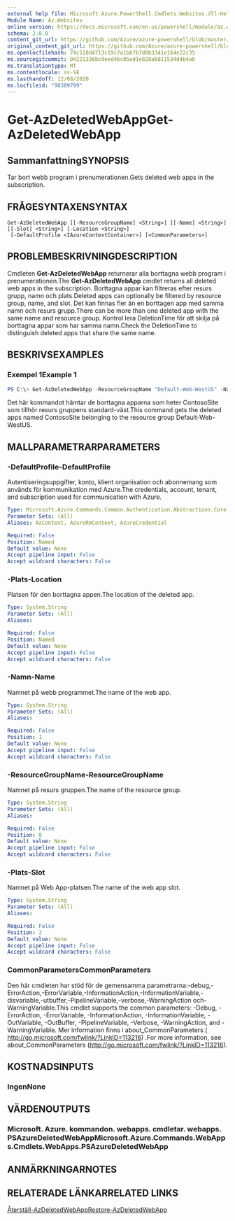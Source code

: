 ```yaml
---
external help file: Microsoft.Azure.PowerShell.Cmdlets.Websites.dll-Help.xml
Module Name: Az.Websites
online version: https://docs.microsoft.com/en-us/powershell/module/az.websites/get-azdeletedwebapp
schema: 2.0.0
content_git_url: https://github.com/Azure/azure-powershell/blob/master/src/Websites/Websites/help/Get-AzDeletedWebApp.md
original_content_git_url: https://github.com/Azure/azure-powershell/blob/master/src/Websites/Websites/help/Get-AzDeletedWebApp.md
ms.openlocfilehash: 74c518d4713c19c7a1bb7b7d0b3341e164e22c35
ms.sourcegitcommit: 04221336bc9eed46c05ed1e828a6811534d4b4ab
ms.translationtype: MT
ms.contentlocale: sv-SE
ms.lasthandoff: 12/08/2020
ms.locfileid: "98389799"
---
```

# <span data-ttu-id="b0b73-101">Get-AzDeletedWebApp</span><span class="sxs-lookup"><span data-stu-id="b0b73-101">Get-AzDeletedWebApp</span></span>

## <span data-ttu-id="b0b73-102">Sammanfattning</span><span class="sxs-lookup"><span data-stu-id="b0b73-102">SYNOPSIS</span></span>
<span data-ttu-id="b0b73-103">Tar bort webb program i prenumerationen.</span><span class="sxs-lookup"><span data-stu-id="b0b73-103">Gets deleted web apps in the subscription.</span></span>

## <span data-ttu-id="b0b73-104">FRÅGESYNTAXEN</span><span class="sxs-lookup"><span data-stu-id="b0b73-104">SYNTAX</span></span>

```
Get-AzDeletedWebApp [[-ResourceGroupName] <String>] [[-Name] <String>] [[-Slot] <String>] [-Location <String>]
 [-DefaultProfile <IAzureContextContainer>] [<CommonParameters>]
```

## <span data-ttu-id="b0b73-105">PROBLEMBESKRIVNING</span><span class="sxs-lookup"><span data-stu-id="b0b73-105">DESCRIPTION</span></span>
<span data-ttu-id="b0b73-106">Cmdleten **Get-AzDeletedWebApp** returnerar alla borttagna webb program i prenumerationen.</span><span class="sxs-lookup"><span data-stu-id="b0b73-106">The **Get-AzDeletedWebApp** cmdlet returns all deleted web apps in the subscription.</span></span> <span data-ttu-id="b0b73-107">Borttagna appar kan filtreras efter resurs grupp, namn och plats.</span><span class="sxs-lookup"><span data-stu-id="b0b73-107">Deleted apps can optionally be filtered by resource group, name, and slot.</span></span> <span data-ttu-id="b0b73-108">Det kan finnas fler än en borttagen app med samma namn och resurs grupp.</span><span class="sxs-lookup"><span data-stu-id="b0b73-108">There can be more than one deleted app with the same name and resource group.</span></span> <span data-ttu-id="b0b73-109">Kontrol lera DeletionTime för att skilja på borttagna appar som har samma namn.</span><span class="sxs-lookup"><span data-stu-id="b0b73-109">Check the DeletionTime to distinguish deleted apps that share the same name.</span></span>

## <span data-ttu-id="b0b73-110">BESKRIVS</span><span class="sxs-lookup"><span data-stu-id="b0b73-110">EXAMPLES</span></span>

### <span data-ttu-id="b0b73-111">Exempel 1</span><span class="sxs-lookup"><span data-stu-id="b0b73-111">Example 1</span></span>
```powershell
PS C:\> Get-AzDeletedWebApp -ResourceGroupName "Default-Web-WestUS" -Name "ContosoSite"
```

<span data-ttu-id="b0b73-112">Det här kommandot hämtar de borttagna apparna som heter ContosoSite som tillhör resurs gruppens standard-väst.</span><span class="sxs-lookup"><span data-stu-id="b0b73-112">This command gets the deleted apps named ContosoSite belonging to the resource group Default-Web-WestUS.</span></span>

## <span data-ttu-id="b0b73-113">MALLPARAMETRAR</span><span class="sxs-lookup"><span data-stu-id="b0b73-113">PARAMETERS</span></span>

### <span data-ttu-id="b0b73-114">-DefaultProfile</span><span class="sxs-lookup"><span data-stu-id="b0b73-114">-DefaultProfile</span></span>
<span data-ttu-id="b0b73-115">Autentiseringsuppgifter, konto, klient organisation och abonnemang som används för kommunikation med Azure.</span><span class="sxs-lookup"><span data-stu-id="b0b73-115">The credentials, account, tenant, and subscription used for communication with Azure.</span></span>

```yaml
Type: Microsoft.Azure.Commands.Common.Authentication.Abstractions.Core.IAzureContextContainer
Parameter Sets: (All)
Aliases: AzContext, AzureRmContext, AzureCredential

Required: False
Position: Named
Default value: None
Accept pipeline input: False
Accept wildcard characters: False
```

### <span data-ttu-id="b0b73-116">-Plats</span><span class="sxs-lookup"><span data-stu-id="b0b73-116">-Location</span></span>
<span data-ttu-id="b0b73-117">Platsen för den borttagna appen.</span><span class="sxs-lookup"><span data-stu-id="b0b73-117">The location of the deleted app.</span></span>

```yaml
Type: System.String
Parameter Sets: (All)
Aliases:

Required: False
Position: Named
Default value: None
Accept pipeline input: False
Accept wildcard characters: False
```

### <span data-ttu-id="b0b73-118">-Namn</span><span class="sxs-lookup"><span data-stu-id="b0b73-118">-Name</span></span>
<span data-ttu-id="b0b73-119">Namnet på webb programmet.</span><span class="sxs-lookup"><span data-stu-id="b0b73-119">The name of the web app.</span></span>

```yaml
Type: System.String
Parameter Sets: (All)
Aliases:

Required: False
Position: 1
Default value: None
Accept pipeline input: False
Accept wildcard characters: False
```

### <span data-ttu-id="b0b73-120">-ResourceGroupName</span><span class="sxs-lookup"><span data-stu-id="b0b73-120">-ResourceGroupName</span></span>
<span data-ttu-id="b0b73-121">Namnet på resurs gruppen.</span><span class="sxs-lookup"><span data-stu-id="b0b73-121">The name of the resource group.</span></span>

```yaml
Type: System.String
Parameter Sets: (All)
Aliases:

Required: False
Position: 0
Default value: None
Accept pipeline input: False
Accept wildcard characters: False
```

### <span data-ttu-id="b0b73-122">-Plats</span><span class="sxs-lookup"><span data-stu-id="b0b73-122">-Slot</span></span>
<span data-ttu-id="b0b73-123">Namnet på Web App-platsen.</span><span class="sxs-lookup"><span data-stu-id="b0b73-123">The name of the web app slot.</span></span>

```yaml
Type: System.String
Parameter Sets: (All)
Aliases:

Required: False
Position: 2
Default value: None
Accept pipeline input: False
Accept wildcard characters: False
```

### <span data-ttu-id="b0b73-124">CommonParameters</span><span class="sxs-lookup"><span data-stu-id="b0b73-124">CommonParameters</span></span>
<span data-ttu-id="b0b73-125">Den här cmdleten har stöd för de gemensamma parametrarna:-debug,-ErrorAction,-ErrorVariable,-InformationAction,-InformationVariable,-disvariable,-utbuffer,-PipelineVariable,-verbose,-WarningAction och-WarningVariable.</span><span class="sxs-lookup"><span data-stu-id="b0b73-125">This cmdlet supports the common parameters: -Debug, -ErrorAction, -ErrorVariable, -InformationAction, -InformationVariable, -OutVariable, -OutBuffer, -PipelineVariable, -Verbose, -WarningAction, and -WarningVariable.</span></span> <span data-ttu-id="b0b73-126">Mer information finns i about_CommonParameters ( http://go.microsoft.com/fwlink/?LinkID=113216) .</span><span class="sxs-lookup"><span data-stu-id="b0b73-126">For more information, see about_CommonParameters (http://go.microsoft.com/fwlink/?LinkID=113216).</span></span>

## <span data-ttu-id="b0b73-127">KOSTNADS</span><span class="sxs-lookup"><span data-stu-id="b0b73-127">INPUTS</span></span>

### <span data-ttu-id="b0b73-128">Ingen</span><span class="sxs-lookup"><span data-stu-id="b0b73-128">None</span></span>

## <span data-ttu-id="b0b73-129">VÄRDEN</span><span class="sxs-lookup"><span data-stu-id="b0b73-129">OUTPUTS</span></span>

### <span data-ttu-id="b0b73-130">Microsoft. Azure. kommandon. webapps. cmdletar. webapps. PSAzureDeletedWebApp</span><span class="sxs-lookup"><span data-stu-id="b0b73-130">Microsoft.Azure.Commands.WebApps.Cmdlets.WebApps.PSAzureDeletedWebApp</span></span>

## <span data-ttu-id="b0b73-131">ANMÄRKNINGAR</span><span class="sxs-lookup"><span data-stu-id="b0b73-131">NOTES</span></span>

## <span data-ttu-id="b0b73-132">RELATERADE LÄNKAR</span><span class="sxs-lookup"><span data-stu-id="b0b73-132">RELATED LINKS</span></span>

[<span data-ttu-id="b0b73-133">Återställ-AzDeletedWebApp</span><span class="sxs-lookup"><span data-stu-id="b0b73-133">Restore-AzDeletedWebApp</span></span>](./Restore-AzDeletedWebApp.md)